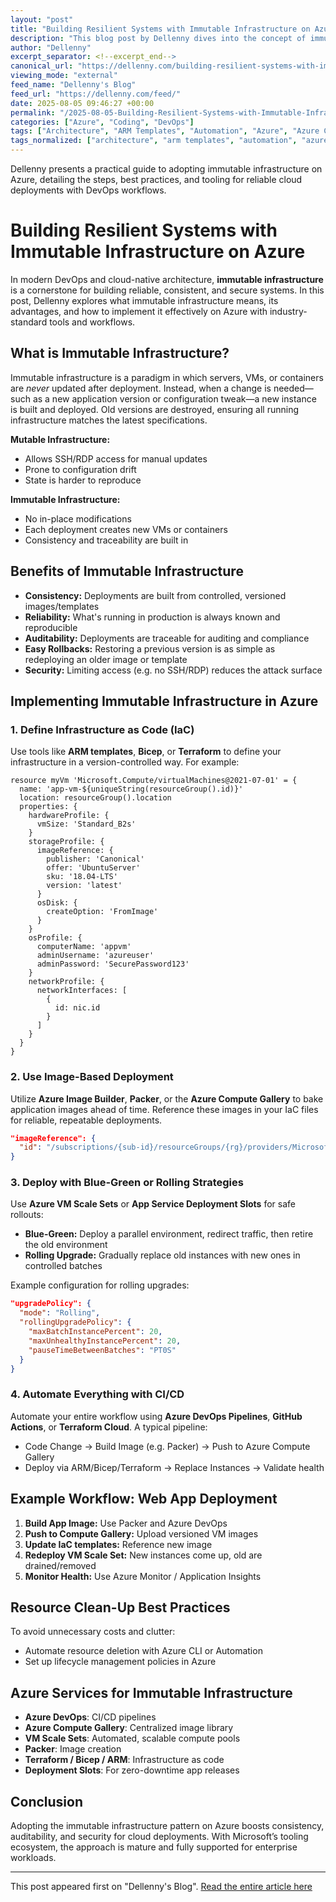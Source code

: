 ```yaml
---
layout: "post"
title: "Building Resilient Systems with Immutable Infrastructure on Azure"
description: "This blog post by Dellenny dives into the concept of immutable infrastructure within modern DevOps and cloud-native environments, using Azure as the primary platform. It breaks down the differences between mutable and immutable approaches, outlines key benefits, and provides actionable steps for implementing immutable infrastructure on Azure using tools such as ARM templates, Bicep, Terraform, VM Scale Sets, and Azure DevOps Pipelines. The post illustrates workflow examples, automation strategies, and cloud services involved, highlighting how adopting this pattern can improve consistency, auditability, and security in enterprise-grade cloud systems."
author: "Dellenny"
excerpt_separator: <!--excerpt_end-->
canonical_url: "https://dellenny.com/building-resilient-systems-with-immutable-infrastructure-on-azure/"
viewing_mode: "external"
feed_name: "Dellenny's Blog"
feed_url: "https://dellenny.com/feed/"
date: 2025-08-05 09:46:27 +00:00
permalink: "/2025-08-05-Building-Resilient-Systems-with-Immutable-Infrastructure-on-Azure.html"
categories: ["Azure", "Coding", "DevOps"]
tags: ["Architecture", "ARM Templates", "Automation", "Azure", "Azure Compute Gallery", "Azure DevOps", "Azure VM Scale Sets", "Bicep", "Blue Green Deployment", "CI/CD", "Coding", "Deployment Slots", "DevOps", "Image Builder", "Immutable Infrastructure", "Infra as Code", "Packer", "Posts", "Rolling Upgrade", "Solution Architecture", "Terraform", "Virtual Machines"]
tags_normalized: ["architecture", "arm templates", "automation", "azure", "azure compute gallery", "azure devops", "azure vm scale sets", "bicep", "blue green deployment", "cislashcd", "coding", "deployment slots", "devops", "image builder", "immutable infrastructure", "infra as code", "packer", "posts", "rolling upgrade", "solution architecture", "terraform", "virtual machines"]
---
```


Dellenny presents a practical guide to adopting immutable infrastructure on Azure, detailing the steps, best practices, and tooling for reliable cloud deployments with DevOps workflows.<!--excerpt_end-->

# Building Resilient Systems with Immutable Infrastructure on Azure

In modern DevOps and cloud-native architecture, **immutable infrastructure** is a cornerstone for building reliable, consistent, and secure systems. In this post, Dellenny explores what immutable infrastructure means, its advantages, and how to implement it effectively on Azure with industry-standard tools and workflows.

## What is Immutable Infrastructure?

Immutable infrastructure is a paradigm in which servers, VMs, or containers are *never* updated after deployment. Instead, when a change is needed—such as a new application version or configuration tweak—a new instance is built and deployed. Old versions are destroyed, ensuring all running infrastructure matches the latest specifications.

**Mutable Infrastructure:**

- Allows SSH/RDP access for manual updates
- Prone to configuration drift
- State is harder to reproduce

**Immutable Infrastructure:**

- No in-place modifications
- Each deployment creates new VMs or containers
- Consistency and traceability are built in

## Benefits of Immutable Infrastructure

- **Consistency:** Deployments are built from controlled, versioned images/templates
- **Reliability:** What's running in production is always known and reproducible
- **Auditability:** Deployments are traceable for auditing and compliance
- **Easy Rollbacks:** Restoring a previous version is as simple as redeploying an older image or template
- **Security:** Limiting access (e.g. no SSH/RDP) reduces the attack surface

## Implementing Immutable Infrastructure in Azure

### 1. Define Infrastructure as Code (IaC)

Use tools like **ARM templates**, **Bicep**, or **Terraform** to define your infrastructure in a version-controlled way. For example:

```bicep
resource myVm 'Microsoft.Compute/virtualMachines@2021-07-01' = {
  name: 'app-vm-${uniqueString(resourceGroup().id)}'
  location: resourceGroup().location
  properties: {
    hardwareProfile: {
      vmSize: 'Standard_B2s'
    }
    storageProfile: {
      imageReference: {
        publisher: 'Canonical'
        offer: 'UbuntuServer'
        sku: '18.04-LTS'
        version: 'latest'
      }
      osDisk: {
        createOption: 'FromImage'
      }
    }
    osProfile: {
      computerName: 'appvm'
      adminUsername: 'azureuser'
      adminPassword: 'SecurePassword123'
    }
    networkProfile: {
      networkInterfaces: [
        {
          id: nic.id
        }
      ]
    }
  }
}
```

### 2. Use Image-Based Deployment

Utilize **Azure Image Builder**, **Packer**, or the **Azure Compute Gallery** to bake application images ahead of time. Reference these images in your IaC files for reliable, repeatable deployments.

```json
"imageReference": {
  "id": "/subscriptions/{sub-id}/resourceGroups/{rg}/providers/Microsoft.Compute/galleries/{gallery}/images/{image}/versions/{version}"
}
```

### 3. Deploy with Blue-Green or Rolling Strategies

Use **Azure VM Scale Sets** or **App Service Deployment Slots** for safe rollouts:

- **Blue-Green:** Deploy a parallel environment, redirect traffic, then retire the old environment
- **Rolling Upgrade:** Gradually replace old instances with new ones in controlled batches

Example configuration for rolling upgrades:

```json
"upgradePolicy": {
  "mode": "Rolling",
  "rollingUpgradePolicy": {
    "maxBatchInstancePercent": 20,
    "maxUnhealthyInstancePercent": 20,
    "pauseTimeBetweenBatches": "PT0S"
  }
}
```

### 4. Automate Everything with CI/CD

Automate your entire workflow using **Azure DevOps Pipelines**, **GitHub Actions**, or **Terraform Cloud**. A typical pipeline:

- Code Change → Build Image (e.g. Packer) → Push to Azure Compute Gallery
- Deploy via ARM/Bicep/Terraform → Replace Instances → Validate health

## Example Workflow: Web App Deployment

1. **Build App Image:** Use Packer and Azure DevOps
2. **Push to Compute Gallery:** Upload versioned VM images
3. **Update IaC templates:** Reference new image
4. **Redeploy VM Scale Set:** New instances come up, old are drained/removed
5. **Monitor Health:** Use Azure Monitor / Application Insights

## Resource Clean-Up Best Practices

To avoid unnecessary costs and clutter:

- Automate resource deletion with Azure CLI or Automation
- Set up lifecycle management policies in Azure

## Azure Services for Immutable Infrastructure

- **Azure DevOps**: CI/CD pipelines
- **Azure Compute Gallery**: Centralized image library
- **VM Scale Sets**: Automated, scalable compute pools
- **Packer**: Image creation
- **Terraform / Bicep / ARM**: Infrastructure as code
- **Deployment Slots**: For zero-downtime app releases

## Conclusion

Adopting the immutable infrastructure pattern on Azure boosts consistency, auditability, and security for cloud deployments. With Microsoft’s tooling ecosystem, the approach is mature and fully supported for enterprise workloads.

---

This post appeared first on "Dellenny's Blog". [Read the entire article here](https://dellenny.com/building-resilient-systems-with-immutable-infrastructure-on-azure/)
